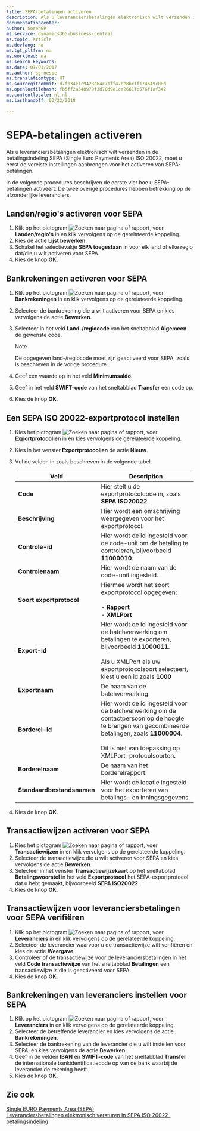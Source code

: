 ```yaml
---
title: SEPA-betalingen activeren
description: Als u leveranciersbetalingen elektronisch wilt verzenden in de betalingsindeling SEPA (Single Euro Payments Area) ISO 20022, moet u eerst de vereiste instellingen aanbrengen voor het activeren van SEPA-betalingen.
documentationcenter: 
author: SorenGP
ms.service: dynamics365-business-central
ms.topic: article
ms.devlang: na
ms.tgt_pltfrm: na
ms.workload: na
ms.search.keywords: 
ms.date: 07/01/2017
ms.author: sgroespe
ms.translationtype: HT
ms.sourcegitcommit: d7fb34e1c9428a64c71ff47be8bcff174649c00d
ms.openlocfilehash: fb5ff2a348979f3d70d9e1ca2661fc576f1af342
ms.contentlocale: nl-nl
ms.lasthandoff: 03/22/2018

---
```

# <a name="activate-sepa-payments"></a>SEPA-betalingen activeren
Als u leveranciersbetalingen elektronisch wilt verzenden in de betalingsindeling SEPA (Single Euro Payments Area) ISO 20022, moet u eerst de vereiste instellingen aanbrengen voor het activeren van SEPA-betalingen.  

In de volgende procedures beschrijven de eerste vier hoe u SEPA-betalingen activeert. De twee overige procedures hebben betrekking op de afzonderlijke leveranciers.  

## <a name="to-enable-countriesregions-for-sepa"></a>Landen/regio's activeren voor SEPA  

1.  Klik op het pictogram ![Zoeken naar pagina of rapport](../../media/ui-search/search_small.png "pictogram Zoeken naar pagina of rapport"), voer **Landen/regio's** in en klik vervolgens op de gerelateerde koppeling.  
2.  Kies de actie **Lijst bewerken**.  
3.  Schakel het selectievakje **SEPA toegestaan** in voor elk land of elke regio dat/die u wilt activeren voor SEPA.  
4.  Kies de knop **OK**.  

## <a name="to-enable-bank-accounts-for-sepa"></a>Bankrekeningen activeren voor SEPA  

1.  Klik op het pictogram ![Zoeken naar pagina of rapport](../../media/ui-search/search_small.png "pictogram Zoeken naar pagina of rapport"), voer **Bankrekeningen** in en klik vervolgens op de gerelateerde koppeling.  
2.  Selecteer de bankrekening die u wilt activeren voor SEPA en kies vervolgens de actie **Bewerken**.  
3.  Selecteer in het veld **Land-/regiocode** van het sneltabblad **Algemeen** de gewenste code.  

    > [!NOTE]  
    >  De opgegeven land-/regiocode moet zijn geactiveerd voor SEPA, zoals is beschreven in de vorige procedure.  

4.  Geef een waarde op in het veld **Minimumsaldo**.  
5.  Geef in het veld **SWIFT-code** van het sneltabblad **Transfer** een code op.  
6.  Kies de knop **OK**.  

## <a name="to-set-up-a-sepa-iso-20022-export-protocol"></a>Een SEPA ISO 20022-exportprotocol instellen  

1.  Kies het pictogram ![Zoeken naar pagina of rapport](../../media/ui-search/search_small.png "pictogram Zoeken naar pagina of rapport"), voer **Exportprotocollen** in en kies vervolgens de gerelateerde koppeling.  
2.  Kies in het venster **Exportprotocollen** de actie **Nieuw**.  
3.  Vul de velden in zoals beschreven in de volgende tabel.  

    |Veld|Description|  
    |---------------------------------|---------------------------------------|  
    |**Code**|Hier stelt u de exportprotocolcode in, zoals **SEPA ISO20022**.|  
    |**Beschrijving**|Hier wordt een omschrijving weergegeven voor het exportprotocol.|  
    |**Controle-id**|Hier wordt de id ingesteld voor de code-unit om de betaling te controleren, bijvoorbeeld **11000010**.|  
    |**Controlenaam**|Hier wordt de naam van de code-unit ingesteld.|  
    |**Soort exportprotocol**|Hiermee wordt het soort exportprotocol opgegeven:<br /><br /> -   **Rapport**<br />-   **XMLPort**|  
    |**Export-id**|Hier wordt de id ingesteld voor de batchverwerking om betalingen te exporteren, bijvoorbeeld **11000011**.<br /><br /> Als u XMLPort als uw exportprotocolsoort selecteert, kiest u een id zoals **1000**|  
    |**Exportnaam**|De naam van de batchverwerking.|  
    |**Borderel-id**|Hier wordt de id ingesteld voor de batchverwerking om de contactpersoon op de hoogte te brengen van gecombineerde betalingen, zoals **11000004**.<br /><br /> Dit is niet van toepassing op XMLPort-protocolsoorten.|  
    |**Borderelnaam**|De naam van het borderelrapport.|  
    |**Standaardbestandsnamen**|Hier wordt de locatie ingesteld voor het exporteren van betalings- en inningsgegevens.|  

4.  Kies de knop **OK**.  

## <a name="to-enable-transaction-modes-for-sepa"></a>Transactiewijzen activeren voor SEPA  

1.  Kies het pictogram ![Zoeken naar pagina of rapport](../../media/ui-search/search_small.png "pictogram Zoeken naar pagina of rapport"), voer **Transactiewijzen** in en klik vervolgens op de gerelateerde koppeling.  
2.  Selecteer de transactiewijze die u wilt activeren voor SEPA en kies vervolgens de actie **Bewerken**.  
3.  Selecteer in het venster **Transactiewijzekaart** op het sneltabblad **Betalingsvoorstel** in het veld **Exportprotocol** het SEPA-exportprotocol dat u hebt gemaakt, bijvoorbeeld **SEPA ISO20022**.  
4.  Kies de knop **OK**.  

## <a name="to-verify-vendor-payment-transaction-modes-for-sepa"></a>Transactiewijzen voor leveranciersbetalingen voor SEPA verifiëren  

1.  Klik op het pictogram ![Zoeken naar pagina of rapport](../../media/ui-search/search_small.png "pictogram Zoeken naar pagina of rapport"), voer **Leveranciers** in en klik vervolgens op de gerelateerde koppeling.  
2.  Selecteer de leverancier waarvoor u de transactiewijze wilt verifiëren en kies de actie **Weergave**.  
3.  Controleer of de transactiewijze voor de leveranciersbetalingen in het veld **Code transactiewijze** van het sneltabblad **Betalingen** een transactiewijze is die is geactiveerd voor SEPA.  
4.  Kies de knop **OK**.  

## <a name="to-set-up-vendor-bank-accounts-for-sepa"></a>Bankrekeningen van leveranciers instellen voor SEPA  

1.  Klik op het pictogram ![Zoeken naar pagina of rapport](../../media/ui-search/search_small.png "pictogram Zoeken naar pagina of rapport"), voer **Leveranciers** in en klik vervolgens op de gerelateerde koppeling.  
2.  Selecteer de betreffende leverancier en kies vervolgens de actie **Bankrekeningen**.  
3.  Selecteer de bankrekening van de leverancier die u wilt instellen voor SEPA, en kies vervolgens de actie **Bewerken**.  
4.  Geef in de velden **IBAN** en **SWIFT-code** van het sneltabblad **Transfer** de internationale bankidentificatiecode op van de bank waarbij de leverancier de rekening heeft.  
5.  Kies de knop **OK**.  

## <a name="see-also"></a>Zie ook  
 [Single EURO Payments Area (SEPA)](single-euro-payments-area-sepa-.md)   
 [Leveranciersbetalingen elektronisch versturen in SEPA ISO 20022-betalingsindeling](how-to-submit-vendor-payments-electronically-in-sepa-iso-20022-payment-format.md) 

